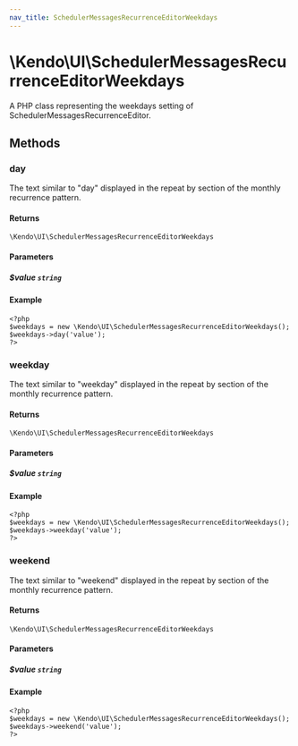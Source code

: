 ```yaml
---
nav_title: SchedulerMessagesRecurrenceEditorWeekdays
---
```


# \Kendo\UI\SchedulerMessagesRecurrenceEditorWeekdays

A PHP class representing the weekdays setting of SchedulerMessagesRecurrenceEditor.


## Methods

### day
The text similar to "day" displayed in the repeat by section of the monthly recurrence pattern.

#### Returns
`\Kendo\UI\SchedulerMessagesRecurrenceEditorWeekdays`

#### Parameters

##### $value `string`



#### Example 
    <?php
    $weekdays = new \Kendo\UI\SchedulerMessagesRecurrenceEditorWeekdays();
    $weekdays->day('value');
    ?>

### weekday
The text similar to "weekday" displayed in the repeat by section of the monthly recurrence pattern.

#### Returns
`\Kendo\UI\SchedulerMessagesRecurrenceEditorWeekdays`

#### Parameters

##### $value `string`



#### Example 
    <?php
    $weekdays = new \Kendo\UI\SchedulerMessagesRecurrenceEditorWeekdays();
    $weekdays->weekday('value');
    ?>

### weekend
The text similar to "weekend" displayed in the repeat by section of the monthly recurrence pattern.

#### Returns
`\Kendo\UI\SchedulerMessagesRecurrenceEditorWeekdays`

#### Parameters

##### $value `string`



#### Example 
    <?php
    $weekdays = new \Kendo\UI\SchedulerMessagesRecurrenceEditorWeekdays();
    $weekdays->weekend('value');
    ?>

